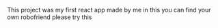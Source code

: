 This project was my first react app made by me 
in this you can find your own robofriend
please try this
